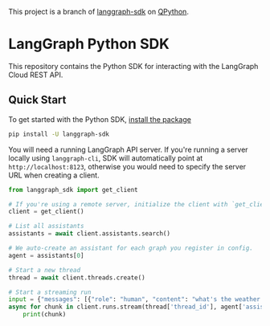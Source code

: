 This project is a branch of [langgraph-sdk](https://pypi.org/project/langgraph-sdk/) on [QPython](https://www.qpython.org).

# LangGraph Python SDK

This repository contains the Python SDK for interacting with the LangGraph Cloud REST API.

## Quick Start

To get started with the Python SDK, [install the package](https://pypi.org/project/langgraph-sdk/)

```bash
pip install -U langgraph-sdk
```

You will need a running LangGraph API server. If you're running a server locally using `langgraph-cli`, SDK will automatically point at `http://localhost:8123`, otherwise
you would need to specify the server URL when creating a client.

```python
from langgraph_sdk import get_client

# If you're using a remote server, initialize the client with `get_client(url=REMOTE_URL)`
client = get_client()

# List all assistants
assistants = await client.assistants.search()

# We auto-create an assistant for each graph you register in config.
agent = assistants[0]

# Start a new thread
thread = await client.threads.create()

# Start a streaming run
input = {"messages": [{"role": "human", "content": "what's the weather in la"}]}
async for chunk in client.runs.stream(thread['thread_id'], agent['assistant_id'], input=input):
    print(chunk)
```
